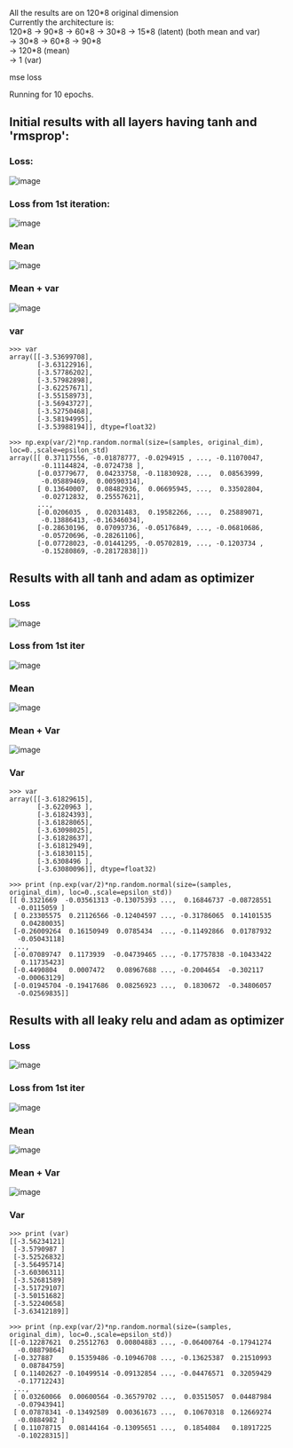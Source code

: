 All the results are on 120*8 original dimension <br/>
Currently the architecture is:<br/>
120\*8 -> 90\*8 -> 60\*8 -> 30\*8 -> 15\*8 (latent) (both mean and var)<br/>
-> 30\*8 -> 60\*8 -> 90\*8<br/>
-> 120\*8 (mean)<br/>
-> 1 (var)<br/>

mse loss

Running for 10 epochs.

## Initial results with all layers having tanh and 'rmsprop':

### Loss:
![image](https://user-images.githubusercontent.com/9252491/28666264-4a4941ea-72e4-11e7-83c6-0032d5ddbda2.png)
<br/>
### Loss from 1st iteration:
![image](https://user-images.githubusercontent.com/9252491/28666301-6f0ea3d0-72e4-11e7-84ad-de8853196073.png)
### Mean 
![image](https://user-images.githubusercontent.com/9252491/28666421-e3bd044c-72e4-11e7-8026-fc00531a53ce.png)
### Mean + var
![image](https://user-images.githubusercontent.com/9252491/28666394-c1878d84-72e4-11e7-91b0-3f3d7ffa011b.png)
### var
```
>>> var
array([[-3.53699708],
       [-3.63122916],
       [-3.57786202],
       [-3.57982898],
       [-3.62257671],
       [-3.55158973],
       [-3.56943727],
       [-3.52750468],
       [-3.58194995],
       [-3.53988194]], dtype=float32)

>>> np.exp(var/2)*np.random.normal(size=(samples, original_dim), loc=0.,scale=epsilon_std)
array([[ 0.37117556, -0.01878777, -0.0294915 , ..., -0.11070047,
        -0.11144824, -0.0724738 ],
       [-0.03779677,  0.04233758, -0.11830928, ...,  0.08563999,
        -0.05889469,  0.00590314],
       [ 0.13640007,  0.08482936,  0.06695945, ...,  0.33502804,
        -0.02712832,  0.25557621],
       ..., 
       [-0.0206035 ,  0.02031483,  0.19582266, ...,  0.25889071,
        -0.13886413, -0.16346034],
       [-0.28630196,  0.07093736, -0.05176849, ..., -0.06810686,
        -0.05720696, -0.28261106],
       [-0.07728023, -0.01441295, -0.05702819, ..., -0.1203734 ,
        -0.15280869, -0.28172838]])

```

## Results with all tanh and adam as optimizer

### Loss
![image](https://user-images.githubusercontent.com/9252491/28666731-4032b0ea-72e6-11e7-8a79-80c83425696a.png)

### Loss from 1st iter
![image](https://user-images.githubusercontent.com/9252491/28666774-6a1b277a-72e6-11e7-8203-ae83431c83ba.png)

### Mean
![image](https://user-images.githubusercontent.com/9252491/28666809-9034400e-72e6-11e7-821d-0476784dc259.png)

### Mean + Var
![image](https://user-images.githubusercontent.com/9252491/28666839-a5a7cd02-72e6-11e7-9519-c9ffbbb259b2.png)

### Var

```
>>> var
array([[-3.61829615],
       [-3.6220963 ],
       [-3.61824393],
       [-3.61828065],
       [-3.63098025],
       [-3.61828637],
       [-3.61812949],
       [-3.61830115],
       [-3.6308496 ],
       [-3.63080096]], dtype=float32)

>>> print (np.exp(var/2)*np.random.normal(size=(samples, original_dim), loc=0.,scale=epsilon_std))
[[ 0.3321669  -0.03561313 -0.13075393 ...,  0.16846737 -0.08728551
  -0.0115059 ]
 [ 0.23305575  0.21126566 -0.12404597 ..., -0.31786065  0.14101535
   0.04280035]
 [-0.26009264  0.16150949  0.0785434  ..., -0.11492866  0.01787932
  -0.05043118]
 ..., 
 [-0.07089747  0.1173939  -0.04739465 ..., -0.17757838 -0.10433422
   0.11735423]
 [-0.4490804   0.0007472   0.08967688 ..., -0.2004654  -0.302117
  -0.00063129]
 [-0.01945704 -0.19417686  0.08256923 ...,  0.1830672  -0.34806057
  -0.02569835]]
```

## Results with all leaky relu and adam as optimizer

### Loss
![image](https://user-images.githubusercontent.com/9252491/28667800-aa755b2a-72ea-11e7-9c6f-4fc3e85b5266.png)

### Loss from 1st iter
![image](https://user-images.githubusercontent.com/9252491/28667834-d06ad896-72ea-11e7-9ee1-cd3d0af95f82.png)

### Mean
![image](https://user-images.githubusercontent.com/9252491/28667866-f84c38c8-72ea-11e7-8b71-a03c4678978e.png)

### Mean + Var
![image](https://user-images.githubusercontent.com/9252491/28667878-0a6223d8-72eb-11e7-8dd3-e41b6fdf529a.png)

### Var
```
>>> print (var)
[[-3.56234121]
 [-3.5790987 ]
 [-3.52526832]
 [-3.56495714]
 [-3.60306311]
 [-3.52681589]
 [-3.51729107]
 [-3.50151682]
 [-3.52240658]
 [-3.63412189]]

>>> print (np.exp(var/2)*np.random.normal(size=(samples, original_dim), loc=0.,scale=epsilon_std))
[[-0.12287621  0.25512763  0.00804883 ..., -0.06400764 -0.17941274
  -0.08879864]
 [-0.327887    0.15359486 -0.10946708 ..., -0.13625387  0.21510993
   0.08784759]
 [ 0.11402627 -0.10499514 -0.09132854 ..., -0.04476571  0.32059429
  -0.17712243]
 ..., 
 [ 0.03260066  0.00600564 -0.36579702 ...,  0.03515057  0.04487984
  -0.07943941]
 [ 0.07878341 -0.13492589  0.00361673 ...,  0.10670318  0.12669274
  -0.0884982 ]
 [ 0.11078715  0.08144164 -0.13095651 ...,  0.1854084   0.18917225
  -0.10228315]]
```
